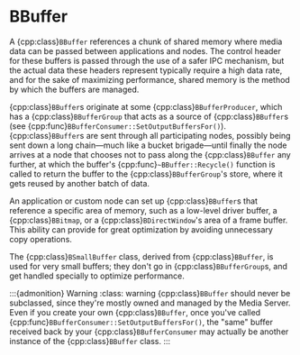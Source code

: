 # BBuffer

A {cpp:class}`BBuffer` references a chunk of shared memory where media data
can be passed between applications and nodes. The control header for these
buffers is passed through the use of a safer IPC mechanism, but the actual
data these headers represent typically require a high data rate, and for
the sake of maximizing performance, shared memory is the method by which
the buffers are managed.

{cpp:class}`BBuffer`s originate at some {cpp:class}`BBufferProducer`, which
has a {cpp:class}`BBufferGroup` that acts as a source of
{cpp:class}`BBuffer`s (see
{cpp:func}`BBufferConsumer::SetOutputBuffersFor()`). {cpp:class}`BBuffer`s
are sent through all participating nodes, possibly being sent down a long
chain—much like a bucket brigade—until finally the node arrives at a node
that chooses not to pass along the {cpp:class}`BBuffer` any further, at
which the buffer's {cpp:func}`~BBuffer::Recycle()` function is called to
return the buffer to the {cpp:class}`BBufferGroup`'s store, where it gets
reused by another batch of data.

An application or custom node can set up {cpp:class}`BBuffer`s that
reference a specific area of memory, such as a low-level driver buffer, a
{cpp:class}`BBitmap`, or a {cpp:class}`BDirectWindow`'s area of a frame
buffer. This ability can provide for great optimization by avoiding
unnecessary copy operations.

The {cpp:class}`BSmallBuffer` class, derived from {cpp:class}`BBuffer`, is
used for very small buffers; they don't go in {cpp:class}`BBufferGroup`s,
and get handled specially to optimize performance.

:::{admonition} Warning
:class: warning
{cpp:class}`BBuffer` should never be subclassed, since they're mostly owned
and managed by the Media Server. Even if you create your own
{cpp:class}`BBuffer`, once you've called
{cpp:func}`BBufferConsumer::SetOutputBuffersFor()`, the "same" buffer
received back by your {cpp:class}`BBufferConsumer` may actually be another
instance of the {cpp:class}`BBuffer` class.
:::
